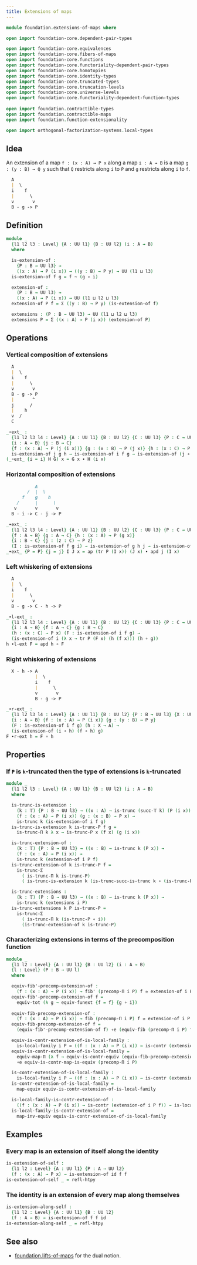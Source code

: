 ```yaml
---
title: Extensions of maps
---
```


```agda
module foundation.extensions-of-maps where

open import foundation-core.dependent-pair-types

open import foundation-core.equivalences
open import foundation-core.fibers-of-maps
open import foundation-core.functions
open import foundation-core.functoriality-dependent-pair-types
open import foundation-core.homotopies
open import foundation-core.identity-types
open import foundation-core.truncated-types
open import foundation-core.truncation-levels
open import foundation-core.universe-levels
open import foundation-core.functoriality-dependent-function-types
  
open import foundation.contractible-types
open import foundation.contractible-maps
open import foundation.function-extensionality

open import orthogonal-factorization-systems.local-types
```

## Idea

An extension of a map `f : (x : A) → P x` along a map `i : A → B`
is a map `g : (y : B) → Q y` such that `Q` restricts along `i`
to `P` and `g` restricts along `i` to `f`.

```md
  A
  |  \
  i    f
  |      \
  v       v
  B - g -> P
```

## Definition

```agda
module _
  {l1 l2 l3 : Level} {A : UU l1} {B : UU l2} (i : A → B)
  where

  is-extension-of :
    {P : B → UU l3} →
    ((x : A) → P (i x)) → ((y : B) → P y) → UU (l1 ⊔ l3)
  is-extension-of f g = f ~ (g ∘ i)

  extension-of :
    (P : B → UU l3) →
    ((x : A) → P (i x)) → UU (l1 ⊔ l2 ⊔ l3)
  extension-of P f = Σ ((y : B) → P y) (is-extension-of f)

  extensions : (P : B → UU l3) → UU (l1 ⊔ l2 ⊔ l3)
  extensions P = Σ ((x : A) → P (i x)) (extension-of P)
```

## Operations

### Vertical composition of extensions

```md
  A
  |  \
  i    f
  |      \
  v       v
  B - g -> P
  |       ^
  j      /
  |    h
  v  /
  C
```

```agda
_∘ext_ :
  {l1 l2 l3 l4 : Level} {A : UU l1} {B : UU l2} {C : UU l3} {P : C → UU l4}
  {i : A → B} {j : B → C}
  {f : (x : A) → P (j (i x))} {g : (x : B) → P (j x)} {h : (x : C) → P x} →
  is-extension-of j g h → is-extension-of i f g → is-extension-of (j ∘ i) f h
(_∘ext_ {i = i} H G) x = G x ∙ H (i x)
```

### Horizontal composition of extensions

```md
           A
        /  |  \
      f    g    h
    /      |      \
   v       v       v
  B - i -> C - j -> P
```

```agda
_∙ext_ :
  {l1 l2 l3 l4 : Level} {A : UU l1} {B : UU l2} {C : UU l3} {P : C → UU l4}
  {f : A → B} {g : A → C} {h : (x : A) → P (g x)}
  {i : B → C} {j : (z : C) → P z}
  (I : is-extension-of f g i) → is-extension-of g h j → is-extension-of f (λ x → tr P (I x) (h x)) (j ∘ i)
_∙ext_ {P = P} {j = j} I J x = ap (tr P (I x)) (J x) ∙ apd j (I x)
```

### Left whiskering of extensions

```md
  A
  |  \
  i    f
  |      \
  v       v
  B - g -> C - h -> P
```

```agda
_∙l-ext_ :
  {l1 l2 l3 l4 : Level} {A : UU l1} {B : UU l2} {C : UU l3} {P : C → UU l4}
  {i : A → B} {f : A → C} {g : B → C}
  (h : (x : C) → P x) (F : is-extension-of i f g) →
  (is-extension-of i (λ x → tr P (F x) (h (f x))) (h ∘ g))
h ∙l-ext F = apd h ∘ F
```

### Right whiskering of extensions

```md
  X - h -> A
           |  \
           i    f
           |      \
           v       v
           B - g -> P
```

```agda
_∙r-ext_ :
  {l1 l2 l3 l4 : Level} {A : UU l1} {B : UU l2} {P : B → UU l3} {X : UU l4}
  {i : A → B} {f : (x : A) → P (i x)} {g : (y : B) → P y} 
  (F : is-extension-of i f g) (h : X → A) →
  (is-extension-of (i ∘ h) (f ∘ h) g)
F ∙r-ext h = F ∘ h
```

## Properties

### If `P` is `k`-truncated then the type of extensions is `k`-truncated

```agda
module _
  {l1 l2 l3 : Level} {A : UU l1} {B : UU l2} (i : A → B)
  where

  is-trunc-is-extension :
    (k : 𝕋) {P : B → UU l3} → ((x : A) → is-trunc (succ-𝕋 k) (P (i x))) →
    (f : (x : A) → P (i x)) (g : (x : B) → P x) →
    is-trunc k (is-extension-of i f g)
  is-trunc-is-extension k is-trunc-P f g =
    is-trunc-Π k λ x → is-trunc-P x (f x) (g (i x))

  is-trunc-extension-of :
    (k : 𝕋) {P : B → UU l3} → ((x : B) → is-trunc k (P x)) →
    (f : (x : A) → P (i x)) →
    is-trunc k (extension-of i P f)
  is-trunc-extension-of k is-trunc-P f =
    is-trunc-Σ
      ( is-trunc-Π k is-trunc-P)
      ( is-trunc-is-extension k (is-trunc-succ-is-trunc k ∘ (is-trunc-P ∘ i)) f)

  is-trunc-extensions :
    (k : 𝕋) (P : B → UU l3) → ((x : B) → is-trunc k (P x)) →
    is-trunc k (extensions i P)
  is-trunc-extensions k P is-trunc-P =
    is-trunc-Σ
      ( is-trunc-Π k (is-trunc-P ∘ i))
      (is-trunc-extension-of k is-trunc-P)
```

### Characterizing extensions in terms of the precomposition function

```agda
module _
  {l1 l2 : Level} {A : UU l1} {B : UU l2} (i : A → B)
  {l : Level} (P : B → UU l)
  where

  equiv-fib'-precomp-extension-of :
    (f : (x : A) → P (i x)) → fib' (precomp-Π i P) f ≃ extension-of i P f
  equiv-fib'-precomp-extension-of f =
    equiv-tot (λ g → equiv-funext {f = f} {g ∘ i})
  
  equiv-fib-precomp-extension-of :
    (f : (x : A) → P (i x)) → fib (precomp-Π i P) f ≃ extension-of i P f
  equiv-fib-precomp-extension-of f =
    (equiv-fib'-precomp-extension-of f) ∘e (equiv-fib (precomp-Π i P) f)

  equiv-is-contr-extension-of-is-local-family :
    is-local-family i P ≃ ((f : (x : A) → P (i x)) → is-contr (extension-of i P f))
  equiv-is-contr-extension-of-is-local-family =
    equiv-map-Π (λ f → equiv-is-contr-equiv (equiv-fib-precomp-extension-of f))
    ∘e equiv-is-contr-map-is-equiv (precomp-Π i P)

  is-contr-extension-of-is-local-family :
    is-local-family i P → ((f : (x : A) → P (i x)) → is-contr (extension-of i P f))
  is-contr-extension-of-is-local-family =
    map-equiv equiv-is-contr-extension-of-is-local-family

  is-local-family-is-contr-extension-of :
    ((f : (x : A) → P (i x)) → is-contr (extension-of i P f)) → is-local-family i P
  is-local-family-is-contr-extension-of =
    map-inv-equiv equiv-is-contr-extension-of-is-local-family
```

## Examples

### Every map is an extension of itself along the identity

```agda
is-extension-of-self :
  {l1 l2 : Level} {A : UU l1} {P : A → UU l2}
  (f : (x : A) → P x) → is-extension-of id f f
is-extension-of-self _ = refl-htpy
```

### The identity is an extension of every map along themselves

```agda
is-extension-along-self :
  {l1 l2 : Level} {A : UU l1} {B : UU l2}
  (f : A → B) → is-extension-of f f id
is-extension-along-self _ = refl-htpy
```

## See also

- [foundation.lifts-of-maps](foundation.lifts-of-maps.html) for the dual notion.